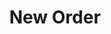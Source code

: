---
title: "New Order"
summary: "Formed 1980 in Manchester, United Kingdom shortly after the suicide of Members: , , , , , ."
image: "new-order.jpg"
apple_music_artist_url: "https://music.apple.com/gb/artist/new-order/176722"
wikipedia_url: "none"
---